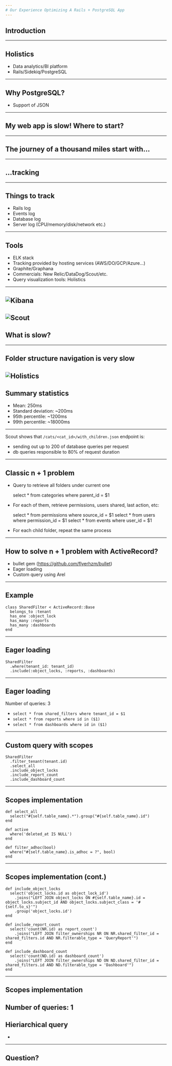 ```yaml
---
# Our Experience Optimizing A Rails + PostgreSQL App
---
```

## Introduction
---
## Holistics

* Data analytics/BI platform
* Rails/Sidekiq/PostgreSQL
---
## Why PostgreSQL?

* Support of JSON
---
## My web app is slow! Where to start?
---
## The journey of a thousand miles start with...
---
## ...tracking
---
## Things to track
* Rails log
* Events log
* Database log
* Server log (CPU/memory/disk/network etc.)
---
## Tools
* ELK stack
* Tracking provided by hosting services (AWS/DO/GCP/Azure...)
* Graphite/Graphana
* Commercials: New Relic/DataDog/Scout/etc.
* Query visualization tools: Holistics
---
![Kibana](static/kibana.png)
---
![Scout](static/scoutapp.png)
---
## What is slow?
---
## Folder structure navigation is very slow
![Holistics](static/holistics_folders.png)
---
## Summary statistics
* Mean: 250ms
* Standard deviation: ~200ms
* 95th percentile: ~1200ms
* 99th percentile: ~18000ms
---
Scout shows that `/cats/<cat_id>/with_children.json` endpoint is:
* sending out up to 200 of database queries per request
* db queries responsible to 80% of request duration
---
## Classic n + 1 problem
* Query to retrieve all folders under current one

    select * from categories where parent_id = $1
* For each of them, retrieve permissions, users shared, last action, etc:

    select * from permissions where source_id = $1
    select * from users where permission_id = $1
    select * from events where user_id = $1
* For each child folder, repeat the same process
---
## How to solve n + 1 problem with ActiveRecord?
* bullet gem (https://github.com/flyerhzm/bullet)
* Eager loading
* Custom query using Arel
---
## Example

	class SharedFilter < ActiveRecord::Base
      belongs_to :tenant
	  has_one :object_lock
	  has_many :reports
	  has_many :dashboards
	end
---
## Eager loading

	SharedFilter
	  .where(tenant_id: tenant_id)
	  .include(:object_locks, :reports, :dashboards)
---
## Eager loading

Number of queries: 3
* `select * from shared_filters where tenant_id = $1`
* `select * from reports where id in ($1)`
* `select * from dashboards where id in ($1)`
---
## Custom query with scopes

    SharedFilter
      .filter_tenant(tenant.id)
      .select_all
      .include_object_locks
      .include_report_count
      .include_dashboard_count
---
## Scopes implementation

    def select_all
      select("#{self.table_name}.*").group("#{self.table_name}.id")
    end
  
    def active
      where('deleted_at IS NULL')
    end
  
    def filter_adhoc(bool)
      where("#{self.table_name}.is_adhoc = ?", bool)
    end
---
## Scopes implementation (cont.)

    def include_object_locks
      select('object_locks.id as object_lock_id')
        .joins("LEFT JOIN object_locks ON #{self.table_name}.id = object_locks.subject_id AND object_locks.subject_class = '#{self.to_s}'")
        .group('object_locks.id')
    end

    def include_report_count
      select('count(NR.id) as report_count')
        .joins("LEFT JOIN filter_ownerships NR ON NR.shared_filter_id = shared_filters.id AND NR.filterable_type = 'QueryReport'")
    end

    def include_dashboard_count
      select('count(ND.id) as dashboard_count')
        .joins("LEFT JOIN filter_ownerships ND ON ND.shared_filter_id = shared_filters.id AND ND.filterable_type = 'Dashboard'")
    end
---
## Scopes implementation

Number of queries: 1
---
## Hieriarchical query

* 
---
## Question?
